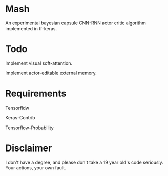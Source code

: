 # Mash
An experimental bayesian capsule CNN-RNN actor critic algorithm implemented in tf-keras.

# Todo
Implement visual soft-attention.

Implement actor-editable external memory.

# Requirements
Tensorfldw

Keras-Contrib

Tensorflow-Probability

# Disclaimer
I don't have a degree, and please don't take a 19 year old's code seriously. Your actions, your own fault.
